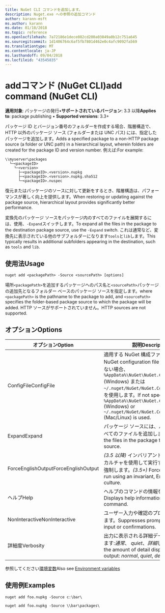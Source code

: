 ```yaml
---
title: NuGet CLI コマンドを追加します。
description: Nuget.exe への参照の追加コマンド
author: karann-msft
ms.author: karann
ms.date: 01/18/2018
ms.topic: reference
ms.openlocfilehash: 7a72186e1dece082cd200a03849a0b12c751a645
ms.sourcegitcommit: 1d1406764c6af5fb7801d462e0c4afc9092fa569
ms.translationtype: MT
ms.contentlocale: ja-JP
ms.lasthandoff: 09/04/2018
ms.locfileid: "43545835"
---
```

# <a name="add-command-nuget-cli"></a><span data-ttu-id="26557-103">addコマンド (NuGet CLI)</span><span class="sxs-lookup"><span data-stu-id="26557-103">add command (NuGet CLI)</span></span>

<span data-ttu-id="26557-104">**適用対象**: パッケージの発行&bullet;**サポートされているバージョン**: 3.3 以降</span><span class="sxs-lookup"><span data-stu-id="26557-104">**Applies to**: package publishing &bullet; **Supported versions**: 3.3+</span></span>

<span data-ttu-id="26557-105">パッケージ ID とバージョン番号のフォルダーを作成する場合、階層構造で、HTTP 以外のパッケージ ソース (フォルダーまたは UNC パス) には、指定したパッケージを追加します。</span><span class="sxs-lookup"><span data-stu-id="26557-105">Adds a specified package to a non-HTTP package source (a folder or UNC path) in a hierarchical layout, wherein folders are created for the package ID and version number.</span></span> <span data-ttu-id="26557-106">例えば:</span><span class="sxs-lookup"><span data-stu-id="26557-106">For example:</span></span>

    \\myserver\packages
      └─<packageID>
        └─<version>
          ├─<packageID>.<version>.nupkg
          ├─<packageID>.<version>.nupkg.sha512
          └─<packageID>.nuspec

<span data-ttu-id="26557-107">復元またはパッケージのソースに対して更新をするとき、階層構造は、パフォーマンスが著しく向上を提供します。</span><span class="sxs-lookup"><span data-stu-id="26557-107">When restoring or updating against the package source, hierarchical layout provides significantly better performance.</span></span>

<span data-ttu-id="26557-108">変換先のパッケージ ソースをパッケージ内のすべてのファイルを展開するには、使用、`-Expand`スイッチします。</span><span class="sxs-lookup"><span data-stu-id="26557-108">To expand all the files in the package to the destination package source, use the `-Expand` switch.</span></span> <span data-ttu-id="26557-109">これは通常など、変換先に表示されている他のサブフォルダーになります`tools`と`lib`します。</span><span class="sxs-lookup"><span data-stu-id="26557-109">This typically results in additional subfolders appearing in the destination, such as `tools` and `lib`.</span></span>

## <a name="usage"></a><span data-ttu-id="26557-110">使用法</span><span class="sxs-lookup"><span data-stu-id="26557-110">Usage</span></span>

```cli
nuget add <packagePath> -Source <sourcePath> [options]
```

<span data-ttu-id="26557-111">場所`<packagePath>`を追加するパッケージへのパス名と`<sourcePath>`パッケージの追加先となるフォルダー ベースのパッケージ ソースを指定します。</span><span class="sxs-lookup"><span data-stu-id="26557-111">where `<packagePath>` is the pathname to the package to add, and `<sourcePath>` specifies the folder-based package source to which the package will be added.</span></span> <span data-ttu-id="26557-112">HTTP ソースがサポートされていません。</span><span class="sxs-lookup"><span data-stu-id="26557-112">HTTP sources are not supported.</span></span>

## <a name="options"></a><span data-ttu-id="26557-113">オプション</span><span class="sxs-lookup"><span data-stu-id="26557-113">Options</span></span>

| <span data-ttu-id="26557-114">オプション</span><span class="sxs-lookup"><span data-stu-id="26557-114">Option</span></span> | <span data-ttu-id="26557-115">説明</span><span class="sxs-lookup"><span data-stu-id="26557-115">Description</span></span> |
| --- | --- |
| <span data-ttu-id="26557-116">ConfigFile</span><span class="sxs-lookup"><span data-stu-id="26557-116">ConfigFile</span></span> | <span data-ttu-id="26557-117">適用する NuGet 構成ファイル。</span><span class="sxs-lookup"><span data-stu-id="26557-117">The NuGet configuration file to apply.</span></span> <span data-ttu-id="26557-118">指定しない場合、 `%AppData%\NuGet\NuGet.Config` (Windows) または`~/.nuget/NuGet/NuGet.Config`(Mac/linux) を使用します。</span><span class="sxs-lookup"><span data-stu-id="26557-118">If not specified, `%AppData%\NuGet\NuGet.Config` (Windows) or `~/.nuget/NuGet/NuGet.Config` (Mac/Linux) is used.</span></span>|
| <span data-ttu-id="26557-119">Expand</span><span class="sxs-lookup"><span data-stu-id="26557-119">Expand</span></span> | <span data-ttu-id="26557-120">パッケージ ソースには、パッケージ内のすべてのファイルを追加します。</span><span class="sxs-lookup"><span data-stu-id="26557-120">Adds all the files in the package to the package source.</span></span> |
| <span data-ttu-id="26557-121">ForceEnglishOutput</span><span class="sxs-lookup"><span data-stu-id="26557-121">ForceEnglishOutput</span></span> | <span data-ttu-id="26557-122">*(3.5 以降)* インバリアントの英語ベースのカルチャを使用して実行する nuget.exe を強制します。</span><span class="sxs-lookup"><span data-stu-id="26557-122">*(3.5+)* Forces nuget.exe to run using an invariant, English-based culture.</span></span> |
| <span data-ttu-id="26557-123">ヘルプ</span><span class="sxs-lookup"><span data-stu-id="26557-123">Help</span></span> | <span data-ttu-id="26557-124">ヘルプのコマンドの情報を表示します。</span><span class="sxs-lookup"><span data-stu-id="26557-124">Displays help information for the command.</span></span> |
| <span data-ttu-id="26557-125">NonInteractive</span><span class="sxs-lookup"><span data-stu-id="26557-125">NonInteractive</span></span> | <span data-ttu-id="26557-126">ユーザー入力や確認のプロンプトを抑制します。</span><span class="sxs-lookup"><span data-stu-id="26557-126">Suppresses prompts for user input or confirmations.</span></span> |
| <span data-ttu-id="26557-127">詳細度</span><span class="sxs-lookup"><span data-stu-id="26557-127">Verbosity</span></span> | <span data-ttu-id="26557-128">出力に表示される詳細データの量を指定します:*通常*、 *quiet*、*詳細*します。</span><span class="sxs-lookup"><span data-stu-id="26557-128">Specifies the amount of detail displayed in the output: *normal*, *quiet*, *detailed*.</span></span> |

<span data-ttu-id="26557-129">参照してください[環境変数](cli-ref-environment-variables.md)</span><span class="sxs-lookup"><span data-stu-id="26557-129">Also see [Environment variables](cli-ref-environment-variables.md)</span></span>

## <a name="examples"></a><span data-ttu-id="26557-130">使用例</span><span class="sxs-lookup"><span data-stu-id="26557-130">Examples</span></span>

```cli
nuget add foo.nupkg -Source c:\bar\

nuget add foo.nupkg -Source \\bar\packages\
```
